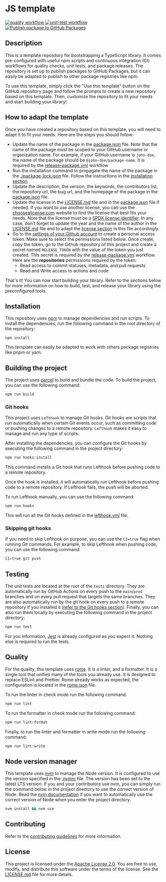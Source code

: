 # JS template

[![quality workflow](https://github.com/qd-qd/template-js-lib/actions/workflows/quality-checks.yml/badge.svg?branch=main)](https://github.com/qd-qd/template-js-lib/actions/workflows/quality-checks.yml)
[![unit-test workflow](https://github.com/qd-qd/template-js-lib/actions/workflows/tests.yml/badge.svg?branch=main)](https://github.com/qd-qd/template-js-lib/actions/workflows/tests.yml)
[![Publish package to GitHub Packages](https://github.com/qd-qd/template-js-lib/actions/workflows/release-package.yml/badge.svg)](https://github.com/qd-qd/template-js-lib/actions/workflows/release-package.yml)

## Description

This is a template repository for bootstrapping a TypeScript library. It comes pre-configured with useful npm scripts and continuous integration (CI) workflows for quality checks, unit tests, and package releases. The repository is set up to publish packages to GitHub Packages, but it can easily be adapted to publish to other package registries like npm.

To use this template, simply click the "Use this template" button on the GitHub repository page and follow the prompts to create a new repository based on this template. Then, customize the repository to fit your needs and start building your library!

## How to adapt the template

Once you have created a repository based on this template, you will need to adapt it to fit your needs. Here are the steps you should follow:
- Update the name of the package in the [package.json](./package.json) file. Note that the name of the package must be scoped to your GitHub username or organization name. For example, if your GitHub username is `john-doe`, the name of the package should be `@john-doe/package-name`. It is required by the [release-package.yml](./.github/workflows/release-package.yml) workflow
- Run the installation command to propagate the name of the package in the [./package-lock.json](./package-lock.json) file. Follow the instructions in the [installation section](#installation)
- Update the description, the version, the keywords, the contributors list, the repository url, the bug url, and the homepage of the package in the [package.json](./package.json) file.
- Update the license in the [LICENSE.md](./LICENSE.md) file and in the [package.json](./package.json) file if needed. If you want to use another license, you can use the [choosealicense.com](https://choosealicense.com/) website to find the license that best fits your needs. Note that the license must be a [SPDX license identifier](https://spdx.org/licenses/). In any case, don't forget to update the year and the name of the author in the [LICENSE.md](./LICENSE.md) file and to adapt the [license section](#license) in this file accordingly.
- Go to the [settings of your Github account](https://github.com/settings/tokens?type=beta) to create a personal access token. Make sure to select the permissions listed below. Once create, copy the token, go to the Github repository of this project and create a secret named `RELEASE_TOKEN` with the value of the token you just created. This secret is required by the [release-package.yml](./.github/workflows/release-package.yml) workflow. Here are the **repositories** permissions required by the token:
  - Read access to commit statuses, metadata, and pull requests
  - Read and Write access to actions and code

That's it! You can now start building your library. Refer to the sections below for more information on how to build, test, and release your library using the preconfigured tools.

## Installation

This repository uses [npm](https://www.npmjs.com/) to manage dependencies and run scripts. To install the dependencies, run the following command in the root directory of the repository:

```
npm install
```

This template can easily be adapted to work with others package registries like pnpm or yarn.

## Building the project

The project uses [parcel](https://parceljs.org/) to build and bundle the code. To build the project, you can use the following command:

```sh
npm run build
```

### Git hooks

This project uses `Lefthook` to manage Git hooks. Git hooks are scripts that run automatically when certain Git events occur, such as committing code or pushing changes to a remote repository. `Lefthook` makes it easy to manage and run any type of scripts.

After installing the dependencies, you can configure the Git hooks by executing the following command in the project directory:

```sh
npm run hooks:install
```

This command installs a Git hook that runs Lefthook before pushing code to a remote repository.

Once the hook is installed, it will automatically run Lefthook before pushing code to a remote repository. If Lefthook fails, the push will be aborted.

To run Lefthook manually, you can use the following command:

```sh
npm run hooks
```

This will run all the Git hooks defined in the [lefthook.yml](./lefthook.yml) file.

### Skipping git hooks

If you need to skip Lefthook on purpose, you can use the `CI=true` flag when running Git commands. For example, to skip Lefthook when pushing code, you can use the following command:

```sh
CI=true git push
```

## Testing

The unit tests are located at the root of the `tests` directory. They are automatically run by GitHub Actions on every push to the `main`/`prod` branches and on every pull request that targets the same branches. They are also automatically run by the git hook on every push to a remote repository if you installed it ([refer to the Git hooks section](#git-hooks)). Finally, you can also run them locally by executing the following command in the project directory:

```sh
npm run test
```

For you information, [Jest](https://jestjs.io/) is already configured as you expect it. Nothing else is required to run the tests.

## Quality

For the quality, this template uses [rome](https://rome.tools/). It is a linter, and a formatter. It is a single tool that unifies many of the tools you already use. It is designed to replace ESLint and Prettier. Rome already works as expected, the configuration is located in the [rome.json](./rome.json) file.

To run the linter in check mode run the following command:

```sh
npm run lint
```

To run the formatter in check mode run the following command:

```sh
npm run lint:format
```

Finally, to run the linter and formatter in write mode run the following command:

```sh
npm run lint:write
```

## Node version manager

This template uses [nvm](https://github.com/nvm-sh/nvm) to manage the Node version. It is configured to use the version specified in the [.nvmrc](./.nvmrc) file. The version has been set to the latest LTS version. If you and your contributors use nvm, you can simply run the command below in the project directory to use the correct version of Node. Read the [nvm documentation](https://github.com/nvm-sh/nvm#deeper-shell-integration) if you want to automatically use the correct version of Node when you enter the project directory.

```sh
nvm install && nvm use
```

## Contributing

Refer to the [contributing guidelines](./CONTRIBUTING.md) for more information.

## License

This project is licensed under the [Apache License 2.0](./LICENSE.md). You are free to use, modify, and distribute this software under the terms of the license. See the [LICENSE.md](./LICENSE.md) file for more details.
